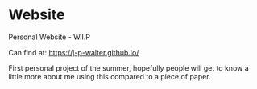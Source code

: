 # Website
Personal Website - W.I.P

Can find at: https://j-p-walter.github.io/

First personal project of the summer, hopefully people will get to know a little more about me using this compared to a piece of paper. 
